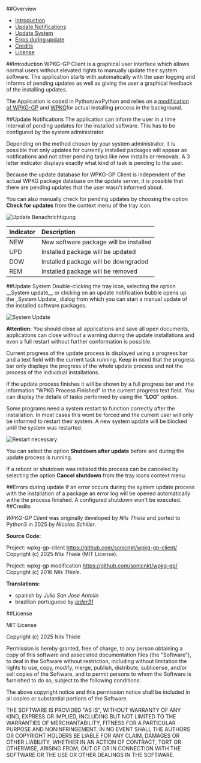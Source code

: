 ##Overview
- [Introduction](#introduction)
- [Update Notifications](#updates)
- [Update System](#upgrade)
- [Erros during update](#error)
- [Credits](#credits)
- [License](#license)

<a name="introduction">
##Introduction
WPKG-GP Client is a graphical user interface which allows normal users without elevated rights to manually update their
system software. The application starts with automatically with the user logging and informs of pending updates as well as
giving the user a graphical feedback of the installing updates.

The Application is coded in Python/wxPython and relies on a [modification of WPKG-GP](https://github.com/sonicnkt/wpkg-gp/)
and [WPKG](https://wpkg.org/)for actual installing process in the background.

<a name="updates">
##Update Notifications
The application can inform the user in a time interval of pending updates for the installed software. This has to be 
configured by the system administrator.

Depending on the method chosen by your system administrator, it is possible that only updates for currently installed 
packages will appear as notifications and not other pending tasks like new installs or removals. A 3 letter indicator
displays exactly what kind of task is pending to the user.

Because the update database for WPKG-GP Client is independent of the actual WPKG package database on the update server, 
it is possible that there are pending updates that the user wasn't informed about.

You can also manually check for pending updates by choosing the option __Check for updates__ from the context menu of 
the tray icon.

![Update Benachrichtigung](help\help_de_01.jpg)

|Indicator|Description|
|---------|:---------|
|NEW      |New software package will be installed|
|UPD      |Installed package will be updated|
|DOW      |Installed package will be downgraded|
|REM      |Installed package will be removed|

<a name="upgrade">
##Update System
Double-clicking the tray icon, selecting the option __System update__ or clicking on an update notification bubble opens
up the _System Update_ dialog from which you can start a manual update of the installed software packages.

![System Update](help\help_en_02.jpg)

__Attention:__
You should close all applications and save all open documents, applications can close without a warning during the 
update installations and even a full restart without further conformation is possible.

Current progress of the update process is displayed using a progress bar and a text field with the current task running.
Keep in mind that the progress bar only displays the progress of the whole update process and not the process of the
individual installations.

If the update process finishes it will be shown by a full progress bar and the information "WPKG Process Finished" in 
the current progress text field. You can display the details of tasks performed by using the "__LOG__"  option.

Some programs need a system restart to function correctly after the installation. In most cases this wont be forced and 
the current user will only be informed to restart their system. A new system update will be blocked until the system was
restarted.

![Restart necessary](help\help_en_03.jpg)

You can select the option __Shutdown after update__ before and during the update process is running. 

If a reboot or shutdown was initiated this process can be canceled by selecting the option __Cancel shutdown__ from the 
tray icons context menu. 

<a name="error">
##Errors during update
If an error occurs during the system update process with the installation of a package an error log will be opened 
automatically withe the process finished. A configured shutdown won't be executed.


<a name="credits">
##Credits

_WPKG-GP Client_ was originally developed by _Nils Thiele_ and ported to Python3 in 2025 by _Nicolas Schiller_.  

__Source Code:__

Project: wpkg-gp-client <https://github.com/sonicnkt/wpkg-gp-client/><br/>
Copyright (c) 2025 _Nils Thiele_ (MIT License).

Project: wpkg-gp modification <https://github.com/sonicnkt/wpkg-gp/><br/>
Copyright (c) 2016 _Nils Thiele_.

__Translations:__

- spanish by _Julio San José Antolín_
- brazilian portuguese by [_jader31_](https://github.com/jader31)

<a name="license">
##License

MIT License

Copyright (c) 2025 Nils Thiele

Permission is hereby granted, free of charge, to any person obtaining a copy
of this software and associated documentation files (the "Software"), to deal
in the Software without restriction, including without limitation the rights
to use, copy, modify, merge, publish, distribute, sublicense, and/or sell
copies of the Software, and to permit persons to whom the Software is
furnished to do so, subject to the following conditions:

The above copyright notice and this permission notice shall be included in all
copies or substantial portions of the Software.

THE SOFTWARE IS PROVIDED "AS IS", WITHOUT WARRANTY OF ANY KIND, EXPRESS OR
IMPLIED, INCLUDING BUT NOT LIMITED TO THE WARRANTIES OF MERCHANTABILITY,
FITNESS FOR A PARTICULAR PURPOSE AND NONINFRINGEMENT. IN NO EVENT SHALL THE
AUTHORS OR COPYRIGHT HOLDERS BE LIABLE FOR ANY CLAIM, DAMAGES OR OTHER
LIABILITY, WHETHER IN AN ACTION OF CONTRACT, TORT OR OTHERWISE, ARISING FROM,
OUT OF OR IN CONNECTION WITH THE SOFTWARE OR THE USE OR OTHER DEALINGS IN THE
SOFTWARE.
